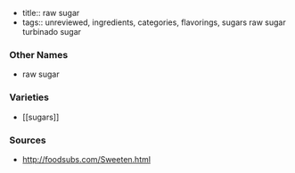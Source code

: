 - title:: raw sugar
- tags:: unreviewed, ingredients, categories, flavorings, sugars
raw sugar turbinado sugar

### Other Names

* raw sugar

### Varieties

* [[sugars]]

### Sources
* http://foodsubs.com/Sweeten.html
